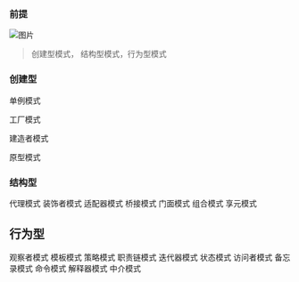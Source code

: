 ### 前提

![图片](https://p9-juejin.byteimg.com/tos-cn-i-k3u1fbpfcp/6ca0f52e9b634e2c94f35b0b1c7df4c1~tplv-k3u1fbpfcp-zoom-1.image)

> 创建型模式， 结构型模式，行为型模式

### 创建型

单例模式
  
工厂模式
  
  建造者模式
  
  原型模式


### 结构型
代理模式
装饰者模式
适配器模式
桥接模式
门面模式
组合模式
享元模式

## 行为型
观察者模式
模板模式
策略模式
职责链模式
迭代器模式
状态模式
访问者模式
备忘录模式
命令模式
解释器模式
中介模式







